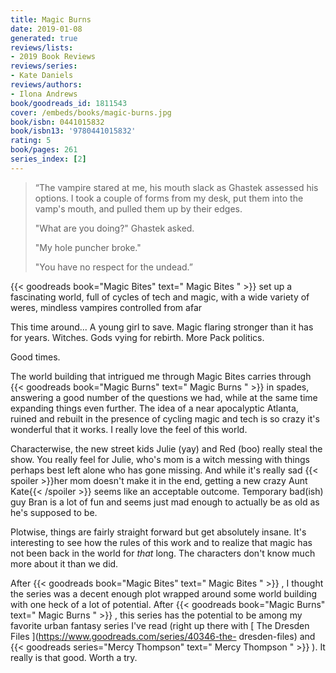 ```yaml
---
title: Magic Burns
date: 2019-01-08
generated: true
reviews/lists:
- 2019 Book Reviews
reviews/series:
- Kate Daniels
reviews/authors:
- Ilona Andrews
book/goodreads_id: 1811543
cover: /embeds/books/magic-burns.jpg
book/isbn: 0441015832
book/isbn13: '9780441015832'
rating: 5
book/pages: 261
series_index: [2]
---
```

>  “The vampire stared at me, his mouth slack as Ghastek assessed his options. I took a couple of forms from my desk, put them into the vamp's mouth, and pulled them up by their edges.  
>
>  "What are you doing?" Ghastek asked.  
>
>  "My hole puncher broke."  
>
>  "You have no respect for the undead.”  

<!--more-->

{{< goodreads book="Magic Bites" text=" Magic Bites " >}} set up a fascinating world, full of cycles of tech and magic, with a wide variety of weres, mindless vampires controlled from afar  

This time around... A young girl to save. Magic flaring stronger than it has for years. Witches. Gods vying for rebirth. More Pack politics.  

Good times.  

The world building that intrigued me through Magic Bites carries through {{< goodreads book="Magic Burns" text=" Magic Burns " >}} in spades, answering a good number of the questions we had, while at the same time expanding things even further. The idea of a near apocalyptic Atlanta, ruined and rebuilt in the presence of cycling magic and tech is so crazy it's wonderful that it works. I really love the feel of this world.  

Characterwise, the new street kids Julie (yay) and Red (boo) really steal the show. You really feel for Julie, who's mom is a witch messing with things perhaps best left alone who has gone missing. And while it's really sad  {{< spoiler >}}her mom doesn't make it in the end, getting a new crazy Aunt Kate{{< /spoiler >}}  seems like an acceptable outcome. Temporary bad(ish) guy Bran is a lot of fun and seems just mad enough to actually be as old as he's supposed to be.  

Plotwise, things are fairly straight forward but get absolutely insane. It's interesting to see how the rules of this work and to realize that magic has not been back in the world for *that* long. The characters don't know much more about it than we did.  

After {{< goodreads book="Magic Bites" text=" Magic Bites " >}} , I thought the series was a decent enough plot wrapped around some world building with one heck of a lot of potential. After {{< goodreads book="Magic Burns" text=" Magic Burns " >}} , this series has the potential to be among my favorite urban fantasy series I've read (right up there with [ The Dresden Files ](https://www.goodreads.com/series/40346-the- dresden-files) and {{< goodreads series="Mercy Thompson" text=" Mercy Thompson " >}} ). It really is that good. Worth a try.